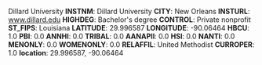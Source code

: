 
Dillard University
**INSTNM**: Dillard University 
**CITY**: New Orleans 
**INSTURL**: www.dillard.edu 
**HIGHDEG**: Bachelor's degree 
**CONTROL**: Private nonprofit 
**ST_FIPS**: Louisiana 
**LATITUDE**: 29.996587 
**LONGITUDE**: -90.06464 
**HBCU**: 1.0 
**PBI**: 0.0 
**ANNHI**: 0.0 
**TRIBAL**: 0.0 
**AANAPII**: 0.0 
**HSI**: 0.0 
**NANTI**: 0.0 
**MENONLY**: 0.0 
**WOMENONLY**: 0.0 
**RELAFFIL**: United Methodist 
**CURROPER**: 1.0 
**location**: 29.996587, -90.06464 